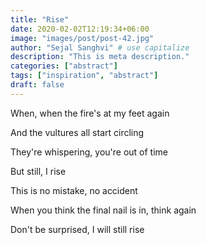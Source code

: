 ```yaml
---
title: "Rise"
date: 2020-02-02T12:19:34+06:00
image: "images/post/post-42.jpg"
author: "Sejal Sanghvi" # use capitalize
description: "This is meta description."
categories: ["abstract"]
tags: ["inspiration", "abstract"]
draft: false
---
```

When, when the fire's at my feet again

And the vultures all start circling

They're whispering, you're out of time

But still, I rise

This is no mistake, no accident

When you think the final nail is in, think again

Don't be surprised, I will still rise